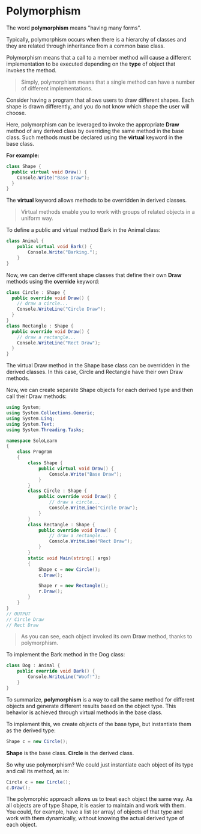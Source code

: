 # Polymorphism 
The word **polymorphism** means "having many forms". 

Typically, polymorphism occurs when there is a hierarchy of classes and they are related through inheritance from a common base class.

Polymorphism means that a call to a member method will cause a different implementation to be executed depending on the **type** of object that invokes the method. 

> Simply, polymorphism means that a single method can have a number of different implementations.

Consider having a program that allows users to draw different shapes. Each shape is drawn differently, and you do not know which shape the user will choose. 

Here, polymorphism can be leveraged to invoke the appropriate **Draw** method of any derived class by overriding the same method in the base class. Such methods must be declared using the **virtual** keyword in the base class.

**For example:**
```cs
class Shape {
  public virtual void Draw() {
    Console.Write("Base Draw");
  }
}
```

The **virtual** keyword allows methods to be overridden in derived classes.

> Virtual methods enable you to work with groups of related objects in a uniform way.

To define a public and virtual method Bark in the Animal class:

```cs
class Animal {
    public virtual void Bark() {
        Console.Write("Barking.");
    }
}
```

Now, we can derive different shape classes that define their own **Draw** methods using the **override** keyword: 

```cs
class Circle : Shape {
  public override void Draw() {
    // draw a circle...
    Console.WriteLine("Circle Draw");
  }
}
class Rectangle : Shape {
  public override void Draw() {
    // draw a rectangle...
    Console.WriteLine("Rect Draw");
  }
}
```

The virtual Draw method in the Shape base class can be overridden in the derived classes. In this case, Circle and Rectangle have their own Draw methods.

Now, we can create separate Shape objects for each derived type and then call their Draw methods:

```cs
using System;
using System.Collections.Generic;
using System.Linq;
using System.Text;
using System.Threading.Tasks;

namespace SoloLearn
{
    class Program
    {
        class Shape {
            public virtual void Draw() {
                Console.Write("Base Draw");
            }
        }
        class Circle : Shape {
            public override void Draw() {
                // draw a circle...
                Console.WriteLine("Circle Draw");
            }
        }
        class Rectangle : Shape {
            public override void Draw() {
                // draw a rectangle...
                Console.WriteLine("Rect Draw");
            }
        }
        static void Main(string[] args)
        {
            Shape c = new Circle();
            c.Draw();

            Shape r = new Rectangle();
            r.Draw();
        }
    }
}
// OUTPUT
// Circle Draw
// Rect Draw
```

> As you can see, each object invoked its own **Draw** method, thanks to polymorphism.

To implement the Bark method in the Dog class:

```cs
class Dog : Animal {
    public override void Bark() {
        Console.WriteLine("Woof!");
    }
}
```

To summarize, **polymorphism** is a way to call the same method for different objects and generate different results based on the object type. This behavior is achieved through virtual methods in the base class.

To implement this, we create objects of the base type, but instantiate them as the derived type: 

```cs
Shape c = new Circle();
```

**Shape** is the base class. **Circle** is the derived class.

So why use polymorphism? We could just instantiate each object of its type and call its method, as in:

```cs
Circle c = new Circle();
c.Draw();
```

The polymorphic approach allows us to treat each object the same way. As all objects are of type Shape, it is easier to maintain and work with them. You could, for example, have a list (or array) of objects of that type and work with them dynamically, without knowing the actual derived type of each object.